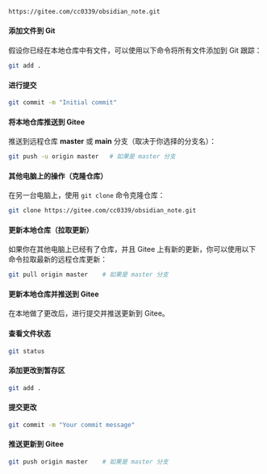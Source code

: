 
```bash
https://gitee.com/cc0339/obsidian_note.git
```


#### **添加文件到 Git**

假设你已经在本地仓库中有文件，可以使用以下命令将所有文件添加到 Git 跟踪：

```bash
git add .
```

#### **进行提交**

```bash
git commit -m "Initial commit"
```

#### **将本地仓库推送到 Gitee**

推送到远程仓库 **master** 或 **main** 分支（取决于你选择的分支名）：

```bash
git push -u origin master   # 如果是 master 分支
```

#### **其他电脑上的操作（克隆仓库）**

在另一台电脑上，使用 `git clone` 命令克隆仓库：

```bash
git clone https://gitee.com/cc0339/obsidian_note.git

```

#### 更新本地仓库（拉取更新）

如果你在其他电脑上已经有了仓库，并且 Gitee 上有新的更新，你可以使用以下命令拉取最新的远程仓库更新：

```bash
git pull origin master    # 如果是 master 分支
```

#### 更新本地仓库并推送到 Gitee

在本地做了更改后，进行提交并推送更新到 Gitee。

#### **查看文件状态**

```bash
git status
```

#### **添加更改到暂存区**

```bash
git add .
```

#### **提交更改**

```bash
git commit -m "Your commit message"
```

#### **推送更新到 Gitee**

```bash
git push origin master    # 如果是 master 分支
```